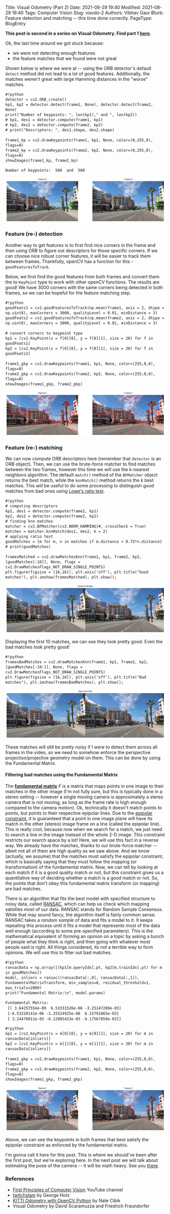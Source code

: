 Title: Visual Odometry (Part 2)
Date: 2021-08-29 19:40
Modified: 2021-08-29 19:40
Tags: Computer Vision
Slug: visodo-2
Authors: Vibhav Gaur
Blurb: Feature detection and matching -- this time done correctly.
PageType: BlogEntry

**This post is second in a series on Visual Odometry. Find part 1 [here](../visodo-1.html).**

Ok, the last time around we got stuck because:

* we were not detecting enough features
* the feature matches that we found were not great

Shown below is where we were at -- using the ORB detector's default `detect` method did not lead to a lot of good features. 
Additionally, the matches weren't great with large Hamming distances in the "worse" matches.


	#!python
	detector = cv2.ORB_create()
	kp1, kp2 = detector.detect(frame1, None), detector.detect(frame2, None)
	print("Number of keypoints: ", len(kp1)," and ", len(kp2))
	# kp1, des1 = detector.compute(frame1, kp1)
	# kp2, des2 = detector.compute(frame2, kp2)
	# print("Descriptors: ", des1.shape, des2.shape)

	frame1_kp = cv2.drawKeypoints(frame1, kp1, None, color=(0,255,0), flags=0)
	frame2_kp = cv2.drawKeypoints(frame2, kp2, None, color=(0,255,0), flags=0)
	showImages(frame1_kp, frame2_kp)

`Number of keypoints:  500  and  500`  


<p align="center">
<img src="../images/VisOdo2/output_5_1.png">
</p>

### Feature (re-) detection

Another way to get features is to first find nice corners in the frame and then using ORB to figure out descriptors for those specific corners. 
If we can choose nice robust corner features, it will be easier to track them between frames. 
Thankfully, openCV has a function for this - `goodFeaturesToTrack`.

Below, we first find the good features from both frames and convert them the to `KeyPoint` type to work with other openCV functions.
The results are good!
We have 3000 corners with the same corners being detected in both frames, so we can be hopeful for the feature matching step.


	#!python
	goodFeats1 = cv2.goodFeaturesToTrack(np.mean(frame1, axis = 2, dtype = np.uint8), maxCorners = 3000, qualityLevel = 0.01, minDistance = 3)
	goodFeats2 = cv2.goodFeaturesToTrack(np.mean(frame2, axis = 2, dtype = np.uint8), maxCorners = 3000, qualityLevel = 0.01, minDistance = 3)

	# convert corners to keypoint type
	kp1 = [cv2.KeyPoint(x = f[0][0], y = f[0][1], size = 20) for f in goodFeats1]
	kp2 = [cv2.KeyPoint(x = f[0][0], y = f[0][1], size = 20) for f in goodFeats2]

	frame1_gkp = cv2.drawKeypoints(frame1, kp1, None, color=(255,0,0), flags=0)
	frame2_gkp = cv2.drawKeypoints(frame2, kp2, None, color=(255,0,0), flags=0)
	showImages(frame1_gkp, frame2_gkp)


<p align="center">
<img src="../images/VisOdo2/output_8_0.png">
</p>

### Feature (re-) matching

We can now compute ORB descriptors here (remember that `detector` is an ORB object).
Then, we can use the brute-force matcher to find matches between the two frames, however this time we will use the k-nearest neighbors algorithm.
The default `match()` method of the `BFMatcher` object returns the best match, while the `knnMatch()` method returns the *k* best matches.
This will be useful to do some processing to distinguish good matches from bad ones using [Lowe's ratio test](https://stackoverflow.com/a/60343973/3186279).


	#!python
	# computing descriptors
	kp1, des1 = detector.compute(frame1, kp1)
	kp2, des2 = detector.compute(frame2, kp2)
	# finding knn matches
	matcher = cv2.BFMatcher(cv2.NORM_HAMMING)#, crossCheck = True)
	matches = matcher.knnMatch(des1, des2, k = 2)
	# applying ratio test
	goodMatches = [m for m, n in matches if m.distance < 0.75*n.distance]
	# print(goodMatches)

	framesMatched = cv2.drawMatchesKnn(frame1, kp1, frame2, kp2, [goodMatches[:10]], None, flags = cv2.DrawMatchesFlags_NOT_DRAW_SINGLE_POINTS)
	plt.figure(figsize = [16,16]), plt.axis('off'), plt.title("Good matches"), plt.imshow(framesMatched), plt.show();


<p align="center">
<img src="../images/VisOdo2/output_10_0.png">
</p>

Displaying the first 10 matches, we can see they look pretty good.
Even the bad matches look pretty good!


	#!python
	framesBadMatches = cv2.drawMatchesKnn(frame1, kp1, frame2, kp2, [goodMatches[-10:]], None, flags = cv2.DrawMatchesFlags_NOT_DRAW_SINGLE_POINTS)
	plt.figure(figsize = [16,16]), plt.axis('off'), plt.title("Bad matches"), plt.imshow(framesBadMatches), plt.show();


<p align="center">
<img src="../images/VisOdo2/output_12_0.png">
</p>

These matches will still be pretty noisy if I were to detect them across all frames in the video, so we need to somehow enforce the perspective projection/projective geometry model on them.
This can be done by using the Fundamental Matrix.

#### Filtering bad matches using the Fundamental Matrix

The **[fundamental matrix](https://en.wikipedia.org/wiki/Fundamental_matrix_(computer_vision))** $F$ is a matrix that maps points in one image to their matches in the other image (I'm not fully sure, but this is typically done in a stereo setting -- however a single moving camera is approximately a stereo camera that is not moving, as long as the frame rate is high enough compared to the camera motion).
Ok, technically it doesn't match points to points, but points to their respective epipolar lines.
Due to the [epipolar constraint](https://en.wikipedia.org/wiki/Epipolar_geometry#Epipolar_constraint_and_triangulation), it is guaranteed that a point in one image plane will have its match in the other (stereo) image frame on a line (called the epipolar line).
This is really cool, because now when we search for a match, we just need to search a line in the image instead of the whole 2-D image.
This constraint restricts our search space by a lot!
Here, we will use this fact in a reverse way.
We already have the matches, thanks to our brute-force matcher -- albeit not all of them are high quality as we saw above.
And we know (actually, we assume) that the matches must satisfy the epipolar constraint, which is basically saying that they must follow the mapping (or transformation) of the fundamental matrix.
Now, we can tell by looking at each match if it is a good quality match or not, but this constraint gives us a quantitative way of deciding whether a match is a good match or not.
So, the points that don't obey this fundamental matrix transform (or mapping) are bad matches.

There is an algorithm that fits the best model with specified structure to noisy data, called [RANSAC](https://en.wikipedia.org/wiki/Random_sample_consensus), which can help us check which mapping satisfies most of our data.
RANSAC stands for Random Sample Consensus.
While that may sound fancy, the algorithm itself is fairly common sense.
RANSAC takes a *random sample* of data and fits a model to it.
It keeps repeating this process until it fits a model that represents most of the data well enough (according to some pre-specified parameters).
This is the mathematical equivalent of forming an opinion on a topic by asking a bunch of people what they think is right, and then going with whatever most people said is right.
All things considered, its not a terrible way to form opinions.
We will use this to filter out bad matches.


	#!python
	ransacData = np.array([(kp1[m.queryIdx].pt, kp2[m.trainIdx].pt) for m in goodMatches])
	model, inliers = ransac((ransacData[:,0], ransacData[:,1]), FundamentalMatrixTransform, min_samples=8, residual_threshold=1, max_trials=2000)
	print("Fundamental Matrix:\n", model.params)

`Fundamental Matrix:`  
` [[ 3.64257554e-09  6.53331526e-06 -3.25147208e-03]`  
` [-6.53220141e-06 -1.25524925e-08  6.15791865e-03]`  
` [ 3.24476011e-03 -6.12805433e-03 -9.17567059e-03]]`  


	#!python
	kp1 = [cv2.KeyPoint(x = m[0][0], y = m[0][1], size = 20) for m in ransacData[inliers]]
	kp2 = [cv2.KeyPoint(x = m[1][0], y = m[1][1], size = 20) for m in ransacData[inliers]]

	frame1_gkp = cv2.drawKeypoints(frame1, kp1, None, color=(255,0,0), flags=0)
	frame2_gkp = cv2.drawKeypoints(frame2, kp2, None, color=(255,0,0), flags=0)
	showImages(frame1_gkp, frame2_gkp)


<p align="center">
<img src="../images/VisOdo2/output_15_0.png">
</p>

Above, we can see the keypoints in both frames that best satisfy the epipolar constraint as enforced by the fundamental matrix.

I'm gonna call it here for this post.
This is where we should've been after the first post, but we're exploring here.
In the next post we will talk about estimating the pose of the camera -- it will be math heavy.
See you [there](../visodo-3.html).

### References

* [First Principles of Computer Vision](https://www.youtube.com/channel/UCf0WB91t8Ky6AuYcQV0CcLw) YouTube channel
* [twitchslam](https://github.com/geohot/twitchslam) by George Hotz
* [KITTI Odometry with OpenCV Python](https://www.youtube.com/playlist?list=PLrHDCRerOaI9HfgZDbiEncG5dx7S3Nz6X) by Nate Cibik
* Visual Odometry by David Scaramuzza and Friedrich Fraundorfer
